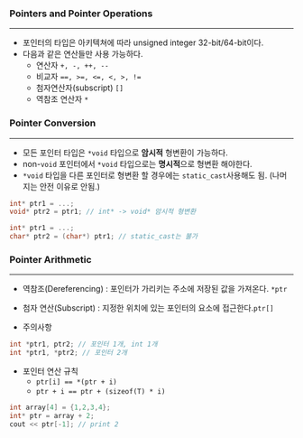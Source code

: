 
### Pointers and Pointer Operations
---

* 포인터의 타입은 아키텍쳐에 따라 unsigned integer 32-bit/64-bit이다.
* 다음과 같은 연산들만 사용 가능하다.
	* 연산자 `+, -, ++, --`
	* 비교자 `==, >=, <=, <, >, !=`
	* 첨자연산자(subscript) `[]`
	* 역참조 연산자 `*`



### Pointer Conversion
---

* 모든 포인터 타입은 `*void` 타입으로 **암시적** 형변환이 가능하다.
* non-`void` 포인터에서 `*void` 타입으로는 **명시적**으로 형변환 해야한다.
* `*void` 타입을 다른 포인터로 형변환 할 경우에는 `static_cast`사용해도 됨.  (나머지는 안전 이유로 안됨.)
```cpp
int* ptr1 = ...;
void* ptr2 = ptr1; // int* -> void* 암시적 형변환

int* ptr1 = ...;
char* ptr2 = (char*) ptr1; // static_cast는 불가
```


### Pointer Arithmetic
---

* 역참조(Dereferencing) : 포인터가 가리키는 주소에 저장된 값을 가져온다. `*ptr`
* 첨자 연산(Subscript) : 지정한 위치에 있는 포인터의 요소에 접근한다.`ptr[]`

* 주의사항
```cpp
int *ptr1, ptr2; // 포인터 1개, int 1개
int *ptr1, *ptr2; // 포인터 2개
```

* 포인터 연산 규칙
	* `ptr[i] == *(ptr + i)`
	* `ptr + i == ptr + (sizeof(T) * i)`
```cpp
int array[4] = {1,2,3,4};
int* ptr = array + 2;
cout << ptr[-1]; // print 2
```


